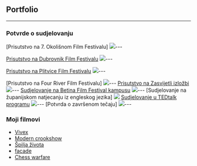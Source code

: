 ## Portfolio

---

### Potvrde o sudjelovanju

[Prisutstvo na 7. Okolišnom Film Festivalu]
<img src="images/7.okolisni filmski festival.jpeg?raw=true"/>---


[Prisutstvo na Dubrovnik Film Festivalu](/pdf/sample_presentation.pdf)
<img src="images/DUFF kugarica.jpg?raw=true"/>---


[Prisutstvo na Plitvice Film Festivalu](https://www.facebook.com/watch/?v=509903089794936)
<img src="images/Plitvice film festival.jpg?raw=true"/>---

[Prisutstvo na Four River Film Festivalu]
<img src="images/frff.jpg?raw=true"/>---
[Prisutstvo na Zasvijetli izložbi](https://nizagorjemalo.hr/luc/sudigo-zasvijetlio-u-zagrebu-u-zizi-drustvenih-promjena/)
<img src="images/Zasvijetli.jpg?raw=true"/>---
[Sudjelovanje na Betina Film Festival kampusu](https://www.facebook.com/BetinaFilmFestival/photos/1162013280851315/)
<img src="images/Baff.jpg?raw=true"/>---
[Sudjelovanje na županijskom natjecanju iz engleskog jezika]
<img src="images/Pohvalnica iz engleskog.jpg?raw=true"/>
[Sudjelovanje u TEDtalk programu](https://www.youtube.com/watch?v=mSFSfSh-xGE)
<img src="images/Ted talk.jpg?raw=true"/>---
[Potvrda o završenom tečaju]
<img src="images/certifikat.jpg?raw=true"/>---

### Moji filmovi

- [Vivex](https://youtu.be/Rd9rjjJ9amo)
- [Modern crookshow](https://youtu.be/X1LhlHebvA8)
- [Špilja života](https://youtu.be/KARWocfbHIg)
- [facade](https://youtu.be/vJhwPj2xjGU)
- [Chess warfare](https://youtu.be/BknSIQ34q6o)





